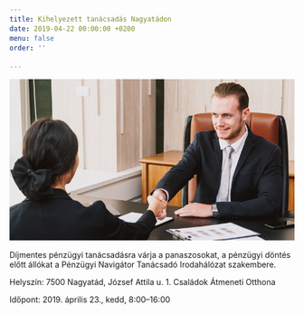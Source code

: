 ```yaml
---
title: Kihelyezett tanácsadás Nagyatádon
date: 2019-04-22 00:00:00 +0200
menu: false
order: ''

---
```

![](/uploads/5479.png)

Díjmentes pénzügyi tanácsadásra várja a panaszosokat, a pénzügyi döntés előtt állókat a Pénzügyi Navigátor Tanácsadó Irodahálózat szakembere.

Helyszín: 7500 Nagyatád, József Attila u. 1. Családok Átmeneti Otthona

Időpont: 2019. április 23., kedd, 8:00–16:00